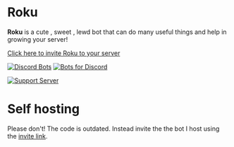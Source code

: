# Roku
**Roku** is a cute , sweet , lewd bot that can do many useful things and help in growing your server!

[Click here to invite Roku to your server](https://discord.com/api/oauth2/authorize?client_id=706531890718310492&permissions=8&redirect_uri=https%3A%2F%2Fdiscord.gg%2FzMRKMMF&response_type=code&scope=bot%20guilds)

[![Discord Bots](https://top.gg/api/widget/706531890718310492.svg)](https://top.gg/bot/706531890718310492)
[![Bots for Discord](https://botsfordiscord.com/api/bot/706531890718310492/widget)](https://botsfordiscord.com/bots/706531890718310492)


[![Support Server](https://img.shields.io/discord/697029214289002536?color=%237289DA&label=Support%20Guild&logo=discord)](https://discord.gg/zMRKMMF)

# Self hosting
Please don't! The code is outdated. Instead invite the the bot I host using the [invite link](https://discord.com/api/oauth2/authorize?client_id=706531890718310492&permissions=8&redirect_uri=https%3A%2F%2Fdiscord.gg%2FzMRKMMF&response_type=code&scope=bot%20guilds).
